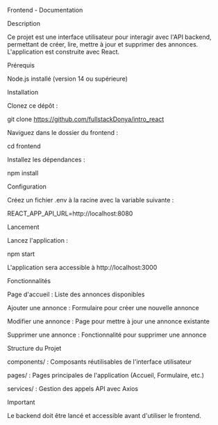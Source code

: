
Frontend - Documentation

Description

Ce projet est une interface utilisateur pour interagir avec l'API backend, permettant de créer, lire, mettre à jour et supprimer des annonces. L'application est construite avec React.

Prérequis

Node.js installé (version 14 ou supérieure)

Installation

Clonez ce dépôt :

git clone <https://github.com/fullstackDonya/intro_react>

Naviguez dans le dossier du frontend :

cd frontend

Installez les dépendances :

npm install

Configuration

Créez un fichier .env à la racine avec la variable suivante :

REACT_APP_API_URL=http://localhost:8080

Lancement

Lancez l'application :

npm start

L'application sera accessible à http://localhost:3000

Fonctionnalités

Page d'accueil : Liste des annonces disponibles

Ajouter une annonce : Formulaire pour créer une nouvelle annonce

Modifier une annonce : Page pour mettre à jour une annonce existante

Supprimer une annonce : Fonctionnalité pour supprimer une annonce

Structure du Projet

components/ : Composants réutilisables de l'interface utilisateur

pages/ : Pages principales de l'application (Accueil, Formulaire, etc.)

services/ : Gestion des appels API avec Axios

Important


Le backend  doit être lancé et accessible avant d'utiliser le frontend.

